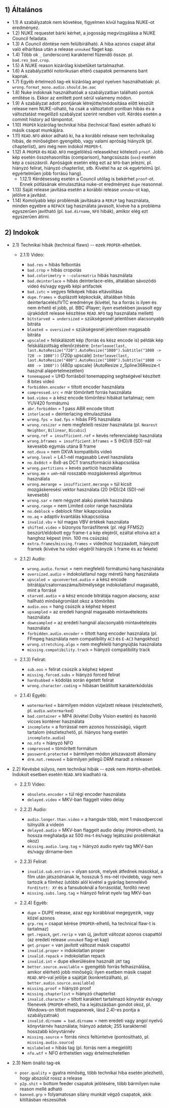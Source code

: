 ## 1) Általános
 - 1.1) A szabályzatok nem követése, figyelmen kívül hagyása NUKE-ot eredményez.
 - 1.2) NUKE requestet bárki kérhet, a jogosság megvizsgálása a NUKE Council feladata.
 - 1.3) A Council döntése nem felülbírálható. A hiba azonos csapat által való elhárítása után a release `unnuked` flaget kap.
 - 1.4) Több ok `_` (underscore) karakterrel fűzendő össze. pl. `bad.res_bad.crop`.
 - 1.5) A NUKE reason kizárólag kisbetűket tartalmazhat.
 - 1.6) A szabályzattól notorikusan eltérő csapatok permanens bant kapnak.
 - 1.7) Egyéb értelmező tag-ek kizárólag angol nyelven használhatóak: pl. `wrong.format_mono.audio.should.be.aac`
 - 1.8) Nuke indoknak használhatóak a szabályzatban található pontok említése is. Ekkor az említett pont sérül valameny módon.
 - 1.9) A szabályzat adott pontjának létrejötte/módosítása előtt készült release nem NUKE-olható, ha csak a változtatott pontban hibás és a változtatást megelőző szabályzat szerint rendben volt. Kérdés esetén a commit history ad támpontot.
 - 1.10) `PROPER` kizárólag technikai hiba (technical flaw) esetén adható ki másik csapat munkájára.
 - 1.11) `READ.NFO` akkor adható ki, ha a korábbi release nem technikailag hibás, de minőségben gyengébb, vagy valami apróság hiányzik (pl. chapterlist), ami még nem indokol `PROPER`-t. 
 - 1.12) A `PROPER` és `READ.NFO` megjelölésű releasekhez kötelező `proof`. Jobb kép esetén összehasonlítás (comparison), hangcsúszás (`oos`) esetén kép a csúszásról. Apróságok esetén elég ezt az `NFO`-ban jelezni, pl. hiányzó felirat, hiányzó chapterlist, stb. Kivétel ha az ok egyértelmű (pl. egyértelműen jobb forrású hang).
    - 1.12.1) Kérdésesség esetén a Council utólag is bekérhet `proof`-ot. Ennek pótlásának elmulasztása nuke-ot eredményez `dupe` reasonnal.
 - 1.13) Saját release javítása esetén a korábbi release `unnuke`-ot kap, jelölve a javítást.
 - 1.14) Komolyabb képi problémák javítására a `RERiP` tag használata, minden egyébre a `REPACK` tag használata javasolt, kivéve ha a probléma egyszerűen javítható (pl. `bad.dirname`, `NFO` hibák), amikor elég ezt egyszerűen átírni.

## 2) Indokok
 - 2.1) Technikai hibák (technical flaws) -- ezek `PROPER`-elhetőek.
    - 2.1.1) Video:
        - `bad.res` = hibás felbontás
        - `bad.crop` = hibás cropolás
        - `bad.colorimetry` = `--colormatrix` hibás használata
        - `bad.deinterlace` = hibás deinterlace-elés, általában sávozódó videó és/vagy egyéb képi artifactek
        - `bad.ivtc` = vegyes félképek hibás eltávolítása
        - `dupe.frames` = duplázott képkockák, általában hibás deinterlacelés/IVTC eredménye (kivétel, ha a forrás is ilyen és nem érhető el jobb, pl. BBC iPlayer; ilyen esetekben javasolt egy újrakódolt release készítése `READ.NFO` tag használata mellett)
        - `bitstarved = undersized` = szükségesnél jelentősen alacsonyabb bitráta
        - `bloated = oversized` = szükségesnél jelentősen magasabb bitráta
        - `upscaled` = felskálázott kép (forrás és kész encode is)
           példák kép felskálázottság ellenőrzésére:
           `Interleave(last, last.AutoResize("720").AutoResize("1080").Subtitle("1080 -> 720 -> 1080"))` (720p upscale)
           `Interleave(last, last.AutoResize("480").AutoResize("1080").Subtitle("1080 -> 480 -> 1080"))` (480p upscale)
           (AutoResize z_Spline36Resize-t használ alapértelmezetten)
        - `tonemapped` = UHD forrásból tonemapping segítségével készített 8 bites videó
        - `forbidden.encoder` = tiltott encoder használata
        - `compressed.src` = már tömörített forrás használata
        - `bad.video` = a kész encode tömörítési hibákat tartalmaz; nem YUV420 formátumú
        - `abr.forbidden` = 1 pass ABR encode tiltott
        - `interlaced` = deinterlacing elmulasztása
        - `wrong.fps = bad.fps` = hibás FPS használata
        - `wrong.resizer` = nem megfelelő resizer használata (pl. `Nearest Neighbor`, `Bilinear`, `Bicubic`)
        - `wrong.ref = insufficient.ref` = kevés referenciakép használata
        - `wrong.bframes = insufficient.bframes` = 5 (HD)/8 (SD)-nál kevesebb egymás utána B frame
        - `not.dxva` = nem DXVA kompatibilis videó
        - `wrong.level` = L4.1-nél magasabb Level használata
        - `no.8x8dct` = 8x8-as DCT transzformáció kikapcsolása
        - `wrong.partitions` = kevés partíció használata
        - `wrong.me` = `umh`-nál rosszabb mozgáskereső algoritmus használata
        - `wrong.merange = insufficient.merange` = túl kicsit mozgáskeresési vektor használata (20 (HD)/24 (SD)-nél kevesebb)
        - `wrong.sar` = nem négyzet alakú pixelek használata
        - `wrong.range` = nem Limited color range használata
        - `no.deblock` = deblock filter kikapcsolása
        - `no.aq` = adaptív kvantálás kikapcsolása
        - `invalid.vbv` = túl magas VBV értékek használata
        - `shifted.video` = bizonyos forrásfilterek (pl. régi FFMS2) beszúrt/eldobott egy frame-t a kép elejéről, ezáltal eltolva azt a hanghoz képest (min. 100 ms csúszás)
        - `extra.frames`/`missing.frames` = videóhoz hozzáadott, hiányzott framek (kivéve ha videó végéről hiányzik `1` frame és az fekete)
    
    - 2.1.2) Audio:
        - `wrong.audio.format` = nem megfelelő formátumú hang használata
        - `oversized.audio` = indokolatlanul nagy méretű hang használata
        - `upscaled = upconverted.audio` = a kész encode bitrátája/csatornaszáma/bitmélysége indokolatlanul magasabb, mint a forrásé
        - `starved.audio` = a kész encode bitrátája nagyon alacsony, azaz hallható minőségromlást okoz a tömörítés
        - `audio.oos` = hang csúszik a képhez képest
        - `upsampled` = az eredeti hangnál magasabb mintavételezés használata
        - `downsampled` = az eredeti hangnál alacsonyabb mintavételezés használata
        - `forbidden.audio.encoder` = tiltott hang encoder használata (pl. FFmpeg használata nem compatibility `AC3` és `E-AC3` hangokhoz)
        - `wrong.stretching.algo` = nem megfelelő hangnyújtás használata
        - `missing.compatibility.track` = hiányzó compatibility track
    
    - 2.1.3) Felirat:
        - `sub.oos` = felirat csúszik a képhez képest
        - `missing.forced.subs` = hiányzó forced felirat
        - `hardsubbed` = kódolás során égetett felirat
        - `wrong.character.coding` = hibásan beállított karakterkódolás

    - 2.1.4) Egyéb:
        - `watermarked` = bármilyen módon vízjelzett release (részletezhető, pl. `audio.watermarked`)
        - `bad.container` = MP4 (kivétel Dolby Vision esetén) és hasonló vicces konténer használata
        - `incomplete` = a forrással nem azonos hosszúságú, vágott tartalom (részletezhető, pl. hiányos hang esetén `incomplete.audio`)
        - `no.nfo` = hiányzó NFO
        - `compressed` = tömörített formátum
        - `password.protected` = bármilyen módon jelszavazott állomány
        - `drm.not.removed` = bármilyen jellegű DRM maradt a releasen
 

 - 2.2) Kevésbé súlyos, nem technikai hibák -- ezek nem `PROPER`-elhetőek. Indokolt esetben esetén `READ.NFO` kiadható rá.
    - 2.2.1) Video:
        - `obsolete.encoder` = túl régi encoder használata
        - `delayed.video` = MKV-ban flaggelt video delay

    - 2.2.2) Audio:
        - `audio.longer.than.video` = a hangsáv több, mint 1 másodperccel túlnyúlik a videón
        - `delayed.audio` = MKV-ban flaggelt audio delay (`PROPER`-elhető, ha hossza meghaladja az 500 ms-t és/vagy lejátszási problémákat okoz)
        - `missing.audio.lang.tag` = hiányzó audio nyelv tag MKV-ban és/vagy dirname-ben

    - 2.2.3) Felirat:
        - `invalid.sub.entries` = olyan sorok, melyek átfednek másokkal, a film után játszódnának le, hosszuk 5 ms-nél rövidebb, vagy nem tartozik a filmhez (utóbbi alól kivétel a gyárilag bennelévő `Fordított: XY` és a fansuboknál a forrásoldal, fordító neve)
        - `missing.subs.lang.tag` = hiányzó felirat nyelv tag MKV-ban
            
    - 2.2.4) Egyéb:
        - `dupe` = DUPE release, azaz egy korábbival megegyezik, vagy közel azonos
        - `grp.req` = csapat kérése (`PROPER`-elhető, ha technical flaw-t is tartalmaz)
        - `get.repack`, `get.rerip` = van új, javított változat azonos csapattól (az eredeti release `unnuked` flag-et kap)
        - `get.proper` = van javított változat másik csapattól
        - `invalid.proper` = indokolatlan proper
        - `invalid.repack` = indokolatlan repack
        - `invalid.int` = dupe elkerülésére használt `iNT` tag
        - `better.source.available` = gyengébb forrás felhasználása, amikor elérhető jobb minőségű; ilyen esetben másik csapat `READ.NFO`-val jelölje a sajátját (konkretizálható, pl. `better.audio.source.available`)
        - `missing.proof` = hiányzó proof
        - `missing.chapterlist` = hiányzó chapterlist
        - `invalid.character` = tiltott karaktert tartalmazó könyvtár és/vagy filenevek (`PROPER`-elhető, ha a lejátszásban gondot okoz, pl. Windows-on tiltott mappanevek, lásd 2.4)-es pontja a szabályzatnak)
        - `invalid.dirname = bad.dirname` = nem eredeti vagy angol nyelvű könyvtárnév használata; hiányzó adatok; 255 karakternél hosszabb könyvtárnév
        - `missing.source` = forrás nincs feltüntetve (pontosítható, pl. `missing.audio.source`)
        - `mislabeled` = hibás tag (pl. forrás nem a megjelölt)
        - `nfo.wtf` = NFO érthetetlen vagy értelmezhetetlen

        
 - 2.3) Nem önálló tag-ek
   - `poor.quality` = gyatra minőség, több technikai hiba esetén jelezhető, hogy abszolút rossz a release
   - `p2p.shit` = bottom feeder csapatok jelölésére, több bármilyen nuke reason mellé adható
   - `banned.grp` = folyamatosan silány munkát végző csapatok, akik kitiltásban részesültek

